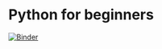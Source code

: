 
# Python for beginners

[![Binder](https://mybinder.org/badge_logo.svg)](https://mybinder.org/v2/gh/Trindad/learn-python/master)

